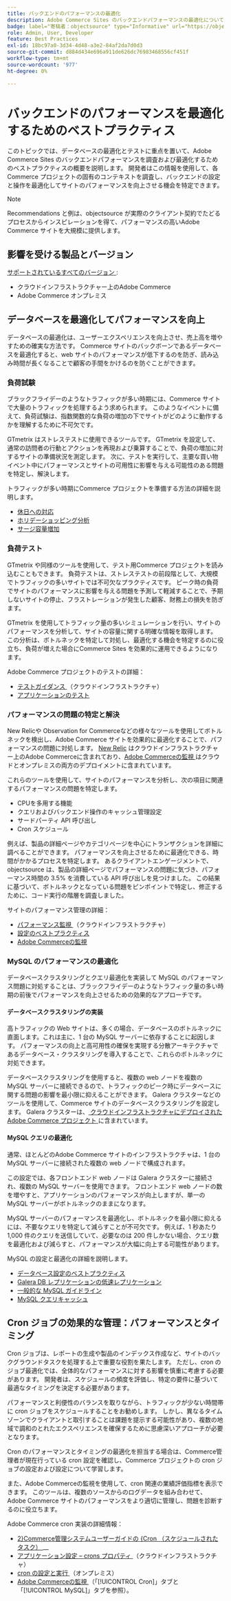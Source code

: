 ```yaml
---
title: バックエンドのパフォーマンスの最適化
description: Adobe Commerce Sites のバックエンドパフォーマンスの最適化について説明します。
badge: label="寄稿者：objectsource" type="Informative" url="https://objectsource.co.uk/" tooltip="objectsource"
role: Admin, User, Developer
feature: Best Practices
exl-id: 18bc97a0-3d34-4d48-a3e2-84af2da7d0d3
source-git-commit: d884d434e696a911de626dc76983468556cf451f
workflow-type: tm+mt
source-wordcount: '977'
ht-degree: 0%

---
```


# バックエンドのパフォーマンスを最適化するためのベストプラクティス

このトピックでは、データベースの最適化とテストに重点を置いて、Adobe Commerce Sites のバックエンドパフォーマンスを調査および最適化するためのベストプラクティスの概要を説明します。 開発者はこの情報を使用して、各Commerce プロジェクトの固有のコンテキストを調査し、バックエンドの設定と操作を最適化してサイトのパフォーマンスを向上させる機会を特定できます。

>[!NOTE]
>
>Recommendations と例は、objectsource が実際のクライアント契約でたどるプロセスからインスピレーションを得て、パフォーマンスの高いAdobe Commerce サイトを大規模に提供します。

## 影響を受ける製品とバージョン

[ サポートされているすべてのバージョン ](../../../release/versions.md):

- クラウドインフラストラクチャー上のAdobe Commerce
- Adobe Commerce オンプレミス

## データベースを最適化してパフォーマンスを向上

データベースの最適化は、ユーザーエクスペリエンスを向上させ、売上高を増やすための確実な方法です。 Commerce サイトのバックボーンであるデータベースを最適化すると、web サイトのパフォーマンスが低下するのを防ぎ、読み込み時間が長くなることで顧客の手間をかけるのを防ぐことができます。

### 負荷試験

ブラックフライデーのようなトラフィックが多い時期には、Commerce サイトで大量のトラフィックを処理するよう求められます。 このようなイベントに備えて、負荷試験は、指数関数的な負荷の増加の下でサイトがどのように動作するかを理解するために不可欠です。

GTmetrix はストレステストに使用できるツールです。 GTmetrix を設定して、通常の訪問者の行動とアクションを再現および乗算することで、負荷の増加に対するサイトの準備状況を測定します。 次に、テストを実行して、主要な買い物イベント中にパフォーマンスとサイトの可用性に影響を与える可能性のある問題を特定し、解決します。

トラフィックが多い時期にCommerce プロジェクトを準備する方法の詳細を説明します。

- [ 休日への対応 ](https://experienceleague.adobe.com/docs/events/commerce-intelligence-webinar-recordings/2021/holiday-readiness.html?lang=ja)
- [ ホリデーショッピング分析 ](https://experienceleague.adobe.com/docs/commerce-business-intelligence/mbi/analyze/performance/holiday-season-perf.html?lang=ja)
- [ サージ容量増加 ](https://experienceleague.adobe.com/docs/commerce-knowledge-base/kb/announcements/commerce-announcements/2021-holiday-surge-capacity-requests-for-magento-commerce-cloud.html?lang=ja)

### 負荷テスト

GTmetrix や同様のツールを使用して、テスト用Commerce プロジェクトを読み込むこともできます。 負荷テストは、ストレステストの前段階として、大規模でトラフィックの多いサイトでは不可欠なプラクティスです。 ピーク時の負荷でサイトのパフォーマンスに影響を与える問題を予測して軽減することで、予期しないサイトの停止、フラストレーションが発生した顧客、財務上の損失を防ぎます。

GTmetrix を使用してトラフィック量の多いシミュレーションを行い、サイトのパフォーマンスを分析して、サイトの容量に関する明確な情報を取得します。 この分析は、ボトルネックを特定して対処し、最適化する機会を特定するのに役立ち、負荷が増えた場合にCommerce Sites を効果的に運用できるようになります。

Adobe Commerce プロジェクトのテストの詳細：

- [ テストガイダンス ](https://experienceleague.adobe.com/docs/commerce-cloud-service/user-guide/develop/test/guidance.html?lang=ja) （クラウドインフラストラクチャ）
- [ アプリケーションのテスト ](https://developer.adobe.com/commerce/testing/guide/)

### パフォーマンスの問題の特定と解決

New Relicや Observation for Commerceなどの様々なツールを使用してボトルネックを検出し、Adobe Commerce サイトを効果的に最適化することで、パフォーマンスの問題に対処します。 [New Relic](https://experienceleague.adobe.com/docs/commerce-cloud-service/user-guide/monitor/new-relic/new-relic-service.html?lang=ja) はクラウドインフラストラクチャー上のAdobe Commerceに含まれており、[Adobe Commerceの監視 ](/help/tools/observation-for-adobe-commerce/intro.md) はクラウドとオンプレミスの両方のデプロイメントに含まれています。

これらのツールを使用して、サイトのパフォーマンスを分析し、次の項目に関連するパフォーマンスの問題を特定します。

- CPUを多用する機能
- クエリおよびバックエンド操作のキャッシュ管理設定
- サードパーティ API 呼び出し
- Cron スケジュール

例えば、製品の詳細ページやカテゴリページを中心にトランザクションを詳細に調べることができます。 パフォーマンスを向上させるために最適化できる、時間がかかるプロセスを特定します。 あるクライアントエンゲージメントで、objectsource は、製品の詳細ページでパフォーマンスの問題に気づき、パフォーマンス時間の 3.5% を消費している API 呼び出しを見つけました。 この結果に基づいて、ボトルネックとなっている問題をピンポイントで特定し、修正するために、コード実行の階層を調査しました。

サイトのパフォーマンス管理の詳細：

- [ パフォーマンス監視 ](https://experienceleague.adobe.com/docs/commerce-cloud-service/user-guide/monitor/performance.html?lang=ja) （クラウドインフラストラクチャ）
- [設定のベストプラクティス](/help/performance/configuration.md)
- [Adobe Commerceの監視](/help/tools/observation-for-adobe-commerce/intro.md)

### MySQL のパフォーマンスの最適化

データベースクラスタリングとクエリ最適化を実装して MySQL のパフォーマンス問題に対処することは、ブラックフライデーのようなトラフィック量の多い時期の前後でパフォーマンスを向上させるための効果的なアプローチです。

#### データベースクラスタリングの実装

高トラフィックの Web サイトは、多くの場合、データベースのボトルネックに直面します。これは主に、1 台の MySQL サーバーに依存することに起因します。 パフォーマンスの向上と高可用性の確保を実現する分散アーキテクチャであるデータベース・クラスタリングを導入することで、これらのボトルネックに対処できます。

データベースクラスタリングを使用すると、複数の web ノードを複数の MySQL サーバーに接続できるので、トラフィックのピーク時にデータベースに関する問題の影響を最小限に抑えることができます。 Galera クラスターなどのツールを使用して、Commerce サイトのデータベースクラスタリングを設定します。 Galera クラスターは、[ クラウドインフラストラクチャにデプロイされたAdobe Commerce プロジェクト ](https://experienceleague.adobe.com/ja/docs/commerce-cloud-service/user-guide/architecture/pro-architecture) に含まれています。

#### MySQL クエリの最適化

通常、ほとんどのAdobe Commerce サイトのインフラストラクチャは、1 台の MySQL サーバーに接続された複数の web ノードで構成されます。

この設定では、各フロントエンド web ノードは Galera クラスターに接続され、複数の MySQL サーバーを使用できます。 フロントエンド web ノードの数を増やすと、アプリケーションのパフォーマンスが向上しますが、単一の MySQL サーバーがボトルネックのままになります。

MySQL サーバーのパフォーマンスを最適化し、ボトルネックを最小限に抑えるには、不要なクエリを特定して減らすことが不可欠です。 例えば、1 秒あたり 1,000 件のクエリを送信していて、必要なのは 200 件しかない場合、クエリ数を最適化および減らすと、パフォーマンスが大幅に向上する可能性があります。

MySQL の設定と最適化の詳細を説明します。

- [ データベース設定のベストプラクティス ](https://experienceleague.adobe.com/docs/commerce-operations/implementation-playbook/best-practices/planning/database-on-cloud.html?lang=ja)
- [Galera DB レプリケーションの低速レプリケーション ](https://experienceleague.adobe.com/docs/commerce-learn/tutorials/backend-development/galera-db-slow-replication.html?lang=ja)
- [一般的な MySQL ガイドライン](/help/installation/prerequisites/database/mysql.md)
- [MySQL クエリキャッシュ ](https://experienceleague.adobe.com/docs/commerce-learn/tutorials/backend-development/mysql-query-cache.html?lang=ja)

## Cron ジョブの効果的な管理：パフォーマンスとタイミング

Cron ジョブは、レポートの生成や製品のインデックス作成など、サイトのバックグラウンドタスクを処理する上で重要な役割を果たします。 ただし、cron のジョブ最適化では、全体的なパフォーマンスに対する影響を慎重に考慮する必要があります。 開発者は、スケジュールの頻度を評価し、特定の要件に基づいて最適なタイミングを決定する必要があります。

パフォーマンスと利便性のバランスを取りながら、トラフィックが少ない時間帯に cron ジョブをスケジュールすることをお勧めします。 しかし、異なるタイムゾーンでクライアントと取引することは課題を提示する可能性があり、複数の地域で調和のとれたエクスペリエンスを確保するために思慮深いアプローチが必要となります。

Cron のパフォーマンスとタイミングの最適化を担当する場合は、Commerce管理者が現在行っている cron 設定を確認し、Commerce プロジェクトの cron ジョブの設定および設定について学習します。

また、Adobe Commerceの監視を使用して、cron 関連の業績評価指標を表示できます。 このツールは、複数のソースからのログデータを組み合わせて、Adobe Commerce サイトのパフォーマンスをより適切に管理し、問題を診断するのに役立ちます。

Adobe Commerce cron 実装の詳細情報：

- [2&rbrace;Commerce管理システムユーザーガイドの &lbrace;Cron （スケジュールされたタスク） ](https://experienceleague.adobe.com/docs/commerce-admin/systems/tools/cron.html?lang=ja)__
- [ アプリケーション設定 – crons プロパティ ](https://experienceleague.adobe.com/docs/commerce-cloud-service/user-guide/configure/app/properties/crons-property.html?lang=ja) （クラウドインフラストラクチャ）
- [cron の設定と実行 ](https://experienceleague.adobe.com/docs/commerce-cloud-service/user-guide/configure/app/properties/crons-property.html?lang=ja) （オンプレミス）
- [Adobe Commerceの監視 ](https://experienceleague.adobe.com/docs/commerce-operations/tools/observation-for-adobe-commerce/intro.html?lang=ja) （「[!UICONTROL Cron]」タブと「[!UICONTROL MySQL]」タブを参照）。
